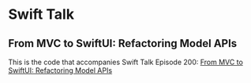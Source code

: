 # Swift Talk
## From MVC to SwiftUI: Refactoring Model APIs

This is the code that accompanies Swift Talk Episode 200: [From MVC to SwiftUI: Refactoring Model APIs](https://talk.objc.io/episodes/S01E200-from-mvc-to-swiftui-refactoring-model-apis)
